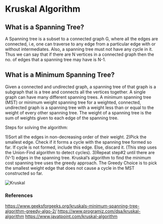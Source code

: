 # Kruskal Algorithm
## What is a Spanning Tree?
A Spanning tree is a subset to a connected graph G, where all the edges are connected, i.e, one can traverse to any edge from a particular edge with or without intermediates. Also, a spanning tree must not have any cycle in it. Thus we can say that if there are N vertices in a connected graph then the no. of edges that a spanning tree may have is N-1.

## What is a Minimum Spanning Tree? 
Given a connected and undirected graph, a spanning tree of that graph is a subgraph that is a tree and connects all the vertices together. A single graph can have many different spanning trees. A minimum spanning tree (MST) or minimum weight spanning tree for a weighted, connected, undirected graph is a spanning tree with a weight less than or equal to the weight of every other spanning tree. The weight of a spanning tree is the sum of weights given to each edge of the spanning tree.

Steps for solving the algorithm:

1)Sort all the edges in non-decreasing order of their weight. 
2)Pick the smallest edge. Check if it forms a cycle with the spanning tree formed so far. If cycle is not formed, include this edge. Else, discard it. (This step uses the Union-Find algorithm to detect cycles). 
3)Repeat step#2 until there are (V-1) edges in the spanning tree.
Kruskal’s algorithm to find the minimum cost spanning tree uses the greedy approach. The Greedy Choice is to pick the smallest weight edge that does not cause a cycle in the MST constructed so far.

![Kruskal](https://static.javatpoint.com/core/images/kruskal-algorithm-java.png)

### References
https://www.geeksforgeeks.org/kruskals-minimum-spanning-tree-algorithm-greedy-algo-2/
https://www.programiz.com/dsa/kruskal-algorithm
https://www.javatpoint.com/kruskal-algorithm


 